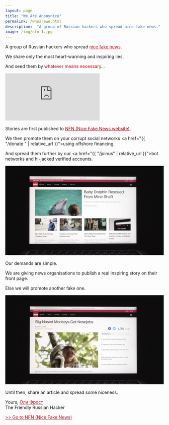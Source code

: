 ```yaml
---
layout: page
title: "We Are Anonynice"
permalink: /whoarewe.html
description:  "A group of Russian hackers who spread nice fake news."
image: /img/nfn-1.jpg
---
```


<style>
article {
    font-size: 1.3em;

}
hr {
  border-color: #BE0712;
}
.content {
  min-width: 100%;
}
.full-width {
  background-color: #0c0c0c;
  color: white;

}
header {
  border-bottom: 3px solid #BE0712;
}

strong {
  color: #BE0712;
}

h1 {

  font-weight: 500;
  letter-spacing: -0.1;
}

a {
  color: #BE0712;
}

/*article img {
  border: 1px solid white;
}*/

</style>

A group of Russian hackers who spread <a href="/">nice fake news</a>.

We share only the most heart-warming and inspiring lies.

And seed them by <a style="cursor: pointer;" onclick="window.scrollTo(0, 700);">whatever means necessary…</a>

<div class="youtube-player">
<iframe src="https://www.youtube.com/embed/{{ site.video }}?rel=0&amp;modestbranding=1;" frameborder="0" allow="autoplay; encrypted-media" allowfullscreen></iframe>
</div>

Stories are first published to [NFN (Nice Fake News website)](/).

We then promote them on your corrupt social networks <a href="{{ "/donate " | relative_url }}">using offshore financing</a>.

And spread them further by our <a href="{{ "/joinus" | relative_url }}">bot networks and hi-jacked verified accounts</a>.

![Nice Fake News](/img/NFN6.jpg)



Our demands are simple.

We are giving news organisations <strong id="thecountdown"></strong> to publish a real inspiring story on their front page.

Else we will promote another fake one.

![Nice Fake News](/img/NFN3.jpg)



Until then, share an article and spread some niceness.

Yours,
<a href="http://olifro.st" class="russian">Оли Фрост</a>  
The Friendly Russian Hacker

 [>> Go to NFN (Nice Fake News)](/)





<script type="text/javascript">

var countDownDate = new Date("Jun 11, 2018 09:00:00").getTime();


var x = setInterval(function() {


  var now = new Date().getTime();


  var distance = countDownDate - now;


  var days = Math.floor(distance / (1000 * 60 * 60 * 24));
  var hours = Math.floor((distance % (1000 * 60 * 60 * 24)) / (1000 * 60 * 60));
  var minutes = Math.floor((distance % (1000 * 60 * 60)) / (1000 * 60));
  var seconds = Math.floor((distance % (1000 * 60)) / 1000);


  document.getElementById("thecountdown").innerHTML =  hours + ":"
  + minutes + ":" + seconds;


  if (distance < 0) {
    clearInterval(x);
    document.getElementById("thecountdown").innerHTML = "24 hours";
  }
}, 1000);
</script>

